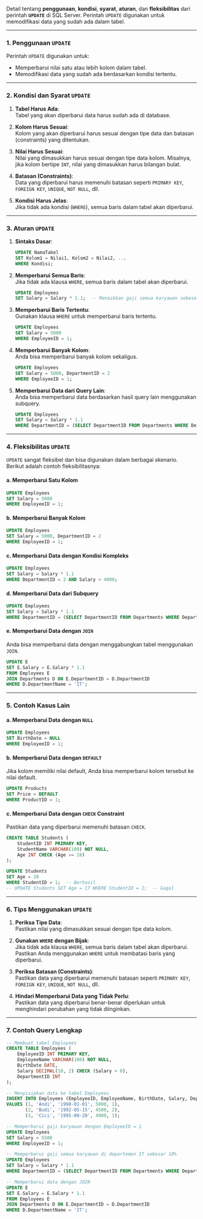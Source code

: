 Detail tentang **penggunaan**, **kondisi**, **syarat**, **aturan**, dan **fleksibilitas** dari perintah **`UPDATE`** di SQL Server. Perintah `UPDATE` digunakan untuk memodifikasi data yang sudah ada dalam tabel.

---

### 1. **Penggunaan `UPDATE`**
Perintah `UPDATE` digunakan untuk:
- Memperbarui nilai satu atau lebih kolom dalam tabel.
- Memodifikasi data yang sudah ada berdasarkan kondisi tertentu.

---

### 2. **Kondisi dan Syarat `UPDATE`**
1. **Tabel Harus Ada**:  
   Tabel yang akan diperbarui data harus sudah ada di database.

2. **Kolom Harus Sesuai**:  
   Kolom yang akan diperbarui harus sesuai dengan tipe data dan batasan (constraints) yang ditentukan.

3. **Nilai Harus Sesuai**:  
   Nilai yang dimasukkan harus sesuai dengan tipe data kolom. Misalnya, jika kolom bertipe `INT`, nilai yang dimasukkan harus bilangan bulat.

4. **Batasan (Constraints)**:  
   Data yang diperbarui harus memenuhi batasan seperti `PRIMARY KEY`, `FOREIGN KEY`, `UNIQUE`, `NOT NULL`, dll.

5. **Kondisi Harus Jelas**:  
   Jika tidak ada kondisi (`WHERE`), semua baris dalam tabel akan diperbarui.

---

### 3. **Aturan `UPDATE`**
1. **Sintaks Dasar**:
   ```sql
   UPDATE NamaTabel
   SET Kolom1 = Nilai1, Kolom2 = Nilai2, ...
   WHERE Kondisi;
   ```

2. **Memperbarui Semua Baris**:  
   Jika tidak ada klausa `WHERE`, semua baris dalam tabel akan diperbarui.
   ```sql
   UPDATE Employees
   SET Salary = Salary * 1.1;  -- Menaikkan gaji semua karyawan sebesar 10%
   ```

3. **Memperbarui Baris Tertentu**:  
   Gunakan klausa `WHERE` untuk memperbarui baris tertentu.
   ```sql
   UPDATE Employees
   SET Salary = 5000
   WHERE EmployeeID = 1;
   ```

4. **Memperbarui Banyak Kolom**:  
   Anda bisa memperbarui banyak kolom sekaligus.
   ```sql
   UPDATE Employees
   SET Salary = 5000, DepartmentID = 2
   WHERE EmployeeID = 1;
   ```

5. **Memperbarui Data dari Query Lain**:  
   Anda bisa memperbarui data berdasarkan hasil query lain menggunakan subquery.
   ```sql
   UPDATE Employees
   SET Salary = Salary * 1.1
   WHERE DepartmentID = (SELECT DepartmentID FROM Departments WHERE DepartmentName = 'IT');
   ```

---

### 4. **Fleksibilitas `UPDATE`**
`UPDATE` sangat fleksibel dan bisa digunakan dalam berbagai skenario. Berikut adalah contoh fleksibilitasnya:

#### a. **Memperbarui Satu Kolom**
```sql
UPDATE Employees
SET Salary = 5000
WHERE EmployeeID = 1;
```

#### b. **Memperbarui Banyak Kolom**
```sql
UPDATE Employees
SET Salary = 5000, DepartmentID = 2
WHERE EmployeeID = 1;
```

#### c. **Memperbarui Data dengan Kondisi Kompleks**
```sql
UPDATE Employees
SET Salary = Salary * 1.1
WHERE DepartmentID = 2 AND Salary < 4000;
```

#### d. **Memperbarui Data dari Subquery**
```sql
UPDATE Employees
SET Salary = Salary * 1.1
WHERE DepartmentID = (SELECT DepartmentID FROM Departments WHERE DepartmentName = 'IT');
```

#### e. **Memperbarui Data dengan `JOIN`**
Anda bisa memperbarui data dengan menggabungkan tabel menggunakan `JOIN`.
```sql
UPDATE E
SET E.Salary = E.Salary * 1.1
FROM Employees E
JOIN Departments D ON E.DepartmentID = D.DepartmentID
WHERE D.DepartmentName = 'IT';
```

---

### 5. **Contoh Kasus Lain**
#### a. **Memperbarui Data dengan `NULL`**
```sql
UPDATE Employees
SET BirthDate = NULL
WHERE EmployeeID = 1;
```

#### b. **Memperbarui Data dengan `DEFAULT`**
Jika kolom memiliki nilai default, Anda bisa memperbarui kolom tersebut ke nilai default.
```sql
UPDATE Products
SET Price = DEFAULT
WHERE ProductID = 1;
```

#### c. **Memperbarui Data dengan `CHECK` Constraint**
Pastikan data yang diperbarui memenuhi batasan `CHECK`.
```sql
CREATE TABLE Students (
    StudentID INT PRIMARY KEY,
    StudentName VARCHAR(100) NOT NULL,
    Age INT CHECK (Age >= 18)
);

UPDATE Students
SET Age = 20
WHERE StudentID = 1;  -- Berhasil
-- UPDATE Students SET Age = 17 WHERE StudentID = 1;  -- Gagal
```

---

### 6. **Tips Menggunakan `UPDATE`**
1. **Periksa Tipe Data**:  
   Pastikan nilai yang dimasukkan sesuai dengan tipe data kolom.

2. **Gunakan `WHERE` dengan Bijak**:  
   Jika tidak ada klausa `WHERE`, semua baris dalam tabel akan diperbarui. Pastikan Anda menggunakan `WHERE` untuk membatasi baris yang diperbarui.

3. **Periksa Batasan (Constraints)**:  
   Pastikan data yang diperbarui memenuhi batasan seperti `PRIMARY KEY`, `FOREIGN KEY`, `UNIQUE`, `NOT NULL`, dll.

4. **Hindari Memperbarui Data yang Tidak Perlu**:  
   Pastikan data yang diperbarui benar-benar diperlukan untuk menghindari perubahan yang tidak diinginkan.

---

### 7. **Contoh Query Lengkap**
```sql
-- Membuat tabel Employees
CREATE TABLE Employees (
    EmployeeID INT PRIMARY KEY,
    EmployeeName VARCHAR(100) NOT NULL,
    BirthDate DATE,
    Salary DECIMAL(10, 2) CHECK (Salary > 0),
    DepartmentID INT
);

-- Menyisipkan data ke tabel Employees
INSERT INTO Employees (EmployeeID, EmployeeName, BirthDate, Salary, DepartmentID)
VALUES (1, 'Andi', '1990-01-01', 5000, 1),
       (2, 'Budi', '1992-05-15', 4500, 2),
       (3, 'Cici', '1995-08-20', 4000, 1);

-- Memperbarui gaji karyawan dengan EmployeeID = 1
UPDATE Employees
SET Salary = 5500
WHERE EmployeeID = 1;

-- Memperbarui gaji semua karyawan di departemen IT sebesar 10%
UPDATE Employees
SET Salary = Salary * 1.1
WHERE DepartmentID = (SELECT DepartmentID FROM Departments WHERE DepartmentName = 'IT');

-- Memperbarui data dengan JOIN
UPDATE E
SET E.Salary = E.Salary * 1.1
FROM Employees E
JOIN Departments D ON E.DepartmentID = D.DepartmentID
WHERE D.DepartmentName = 'IT';
```
